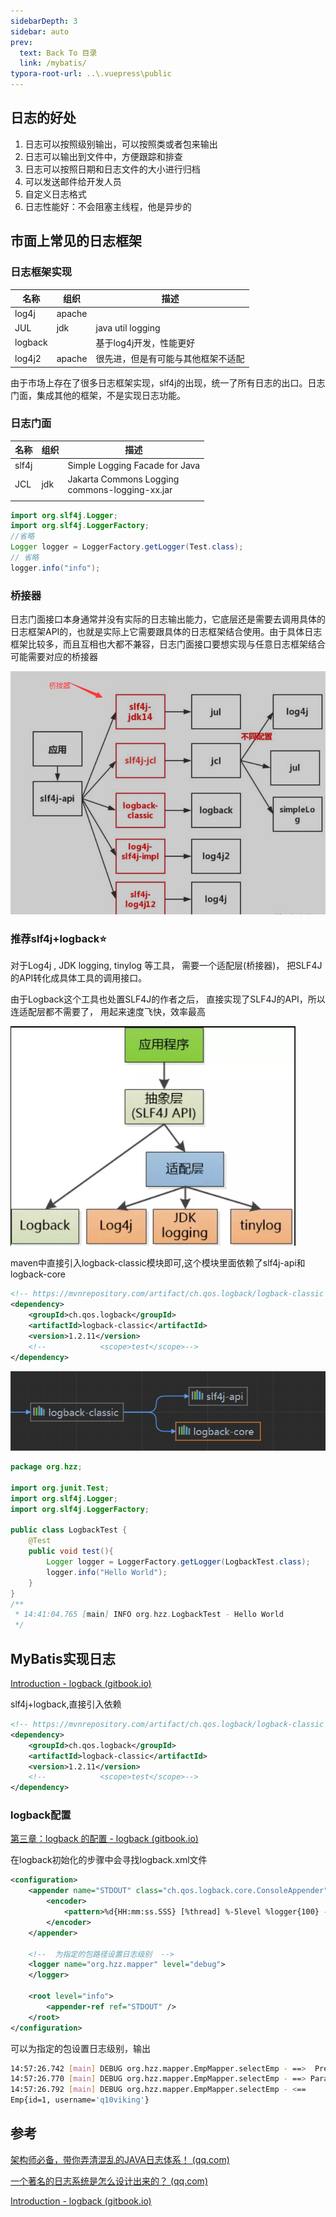 ```yaml
---
sidebarDepth: 3
sidebar: auto
prev:
  text: Back To 目录
  link: /mybatis/
typora-root-url: ..\.vuepress\public
---
```




## 日志的好处

1. 日志可以按照级别输出，可以按照类或者包来输出
2. 日志可以输出到文件中，方便跟踪和排查
3. 日志可以按照日期和日志文件的大小进行归档
4. 可以发送邮件给开发人员
5. 自定义日志格式
6. 日志性能好：不会阻塞主线程，他是异步的



## 市面上常见的日志框架

### 日志框架实现

| 名称    | 组织   | 描述                               |
| ------- | ------ | ---------------------------------- |
| log4j   | apache |                                    |
| JUL     | jdk    | java util logging                  |
| logback |        | 基于log4j开发，性能更好            |
| log4j2  | apache | 很先进，但是有可能与其他框架不适配 |

由于市场上存在了很多日志框架实现，slf4j的出现，统一了所有日志的出口。日志门面，集成其他的框架，不是实现日志功能。

### 日志门面

| 名称  | 组织 | 描述                                                |
| ----- | ---- | --------------------------------------------------- |
| slf4j |      | Simple Logging Facade for Java                      |
| JCL   | jdk  | Jakarta Commons Logging<br />commons-logging-xx.jar |
|       |      |                                                     |



```java
import org.slf4j.Logger;
import org.slf4j.LoggerFactory;
//省略
Logger logger = LoggerFactory.getLogger(Test.class);
// 省略
logger.info("info");
```



### 桥接器

日志门面接口本身通常并没有实际的日志输出能力，它底层还是需要去调用具体的日志框架API的，也就是实际上它需要跟具体的日志框架结合使用。由于具体日志框架比较多，而且互相也大都不兼容，日志门面接口要想实现与任意日志框架结合可能需要对应的桥接器

![image-20220807141204652](/images/mybatis/image-20220807141204652.png)



### 推荐slf4j+logback⭐

对于Log4j , JDK logging, tinylog 等工具， 需要一个适配层(桥接器)， 把SLF4J 的API转化成具体工具的调用接口。 

由于Logback这个工具也处置SLF4J的作者之后， 直接实现了SLF4J的API，所以连适配层都不需要了， 用起来速度飞快，效率最高

![image-20220807142445807](/images/mybatis/image-20220807142445807.png)

maven中直接引入logback-classic模块即可,这个模块里面依赖了slf4j-api和logback-core

```xml
<!-- https://mvnrepository.com/artifact/ch.qos.logback/logback-classic -->
<dependency>
    <groupId>ch.qos.logback</groupId>
    <artifactId>logback-classic</artifactId>
    <version>1.2.11</version>
    <!--            <scope>test</scope>-->
</dependency>
```

![image-20220807144228196](/images/mybatis/image-20220807144228196.png)

```java
package org.hzz;

import org.junit.Test;
import org.slf4j.Logger;
import org.slf4j.LoggerFactory;

public class LogbackTest {
    @Test
    public void test(){
        Logger logger = LoggerFactory.getLogger(LogbackTest.class);
        logger.info("Hello World");
    }
}
/**
 * 14:41:04.765 [main] INFO org.hzz.LogbackTest - Hello World
 */
```



## MyBatis实现日志

[Introduction - logback (gitbook.io)](https://logbackcn.gitbook.io/logback/)

slf4j+logback,直接引入依赖

```xml
<!-- https://mvnrepository.com/artifact/ch.qos.logback/logback-classic -->
<dependency>
    <groupId>ch.qos.logback</groupId>
    <artifactId>logback-classic</artifactId>
    <version>1.2.11</version>
    <!--            <scope>test</scope>-->
</dependency>
```



### logback配置

[第三章：logback 的配置 - logback (gitbook.io)](https://logbackcn.gitbook.io/logback/03-di-san-zhang-logback-de-pei-zhi)

在logback初始化的步骤中会寻找logback.xml文件

```xml
<configuration>
    <appender name="STDOUT" class="ch.qos.logback.core.ConsoleAppender">
        <encoder>
            <pattern>%d{HH:mm:ss.SSS} [%thread] %-5level %logger{100} - %msg%n</pattern>
        </encoder>
    </appender>

    <!--  为指定的包路径设置日志级别  -->
    <logger name="org.hzz.mapper" level="debug">
    </logger>

    <root level="info">
        <appender-ref ref="STDOUT" />
    </root>
</configuration>
```

可以为指定的包设置日志级别，输出

```sh
14:57:26.742 [main] DEBUG org.hzz.mapper.EmpMapper.selectEmp - ==>  Preparing: select * from emp where id = ?
14:57:26.770 [main] DEBUG org.hzz.mapper.EmpMapper.selectEmp - ==> Parameters: 1(Integer)
14:57:26.792 [main] DEBUG org.hzz.mapper.EmpMapper.selectEmp - <==      Total: 1
Emp{id=1, username='q10viking'}
```



## 参考

[架构师必备，带你弄清混乱的JAVA日志体系！ (qq.com)](https://mp.weixin.qq.com/s/8VvBdRH_Yc-Dt4HFGbC5rg)

[一个著名的日志系统是怎么设计出来的？ (qq.com)](https://mp.weixin.qq.com/s/XiCky-Z8-n4vqItJVHjDIg)

[Introduction - logback (gitbook.io)](https://logbackcn.gitbook.io/logback/)





























